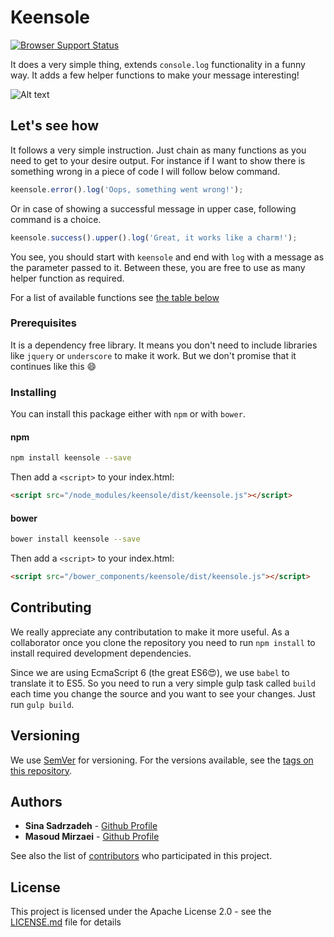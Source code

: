 # Keensole
[![Browser Support Status](https://badges.herokuapp.com/browsers?googlechrome=%5E27&firefox=%5E31&iexplore=%5E9)](https://badges.herokuapp.com/browsers?googlechrome=%5E27&firefox=%5E31&iexplore=%5E9)

It does a very simple thing, extends `console.log` functionality in a funny way. It adds a few helper functions to make your message interesting!

![Alt text](screenshot.png?raw=true "Title")

## Let's see how

It follows a very simple instruction. Just chain as many functions as you need to get to your desire output. For instance if I want to show there is something wrong in a piece of code I will follow below command.

```javascript
keensole.error().log('Oops, something went wrong!');
```

Or in case of showing a successful message in upper case, following command is a choice.

```javascript
keensole.success().upper().log('Great, it works like a charm!');
```

You see, you should start with `keensole` and end with `log` with a message as the parameter passed to it. Between these, you are free to use as many helper function as required.

For a list of available functions see [the table below]()

### Prerequisites

It is a dependency free library. It means you don't need to include libraries like `jquery` or `underscore` to make it work. But we don't promise that it continues like this 😄

### Installing

You can install this package either with `npm` or with `bower`.

#### npm
```bash
npm install keensole --save
```
Then add a `<script>` to your index.html:
```html
<script src="/node_modules/keensole/dist/keensole.js"></script>
```

#### bower
```bash
bower install keensole --save
```
Then add a `<script>` to your index.html:
```html
<script src="/bower_components/keensole/dist/keensole.js"></script>
```

## Contributing

We really appreciate any contributation to make it more useful. As a collaborator once you clone the repository you need to run `npm install` to install required development dependencies.

Since we are using EcmaScript 6 (the great ES6😍), we use `babel` to translate it to ES5. So you need to run a very simple gulp task called `build` each time you change the source and you want to see your changes. Just run `gulp build`.

## Versioning

We use [SemVer](http://semver.org/) for versioning. For the versions available, see the [tags on this repository](https://github.com/neacodin/keensole/tags). 

## Authors

* **Sina Sadrzadeh** - [Github Profile](https://github.com/sadrzadehsina)
* **Masoud Mirzaei** - [Github Profile](https://github.com/mamos98)


See also the list of [contributors](https://github.com/your/project/contributors) who participated in this project.

## License

This project is licensed under the Apache License 2.0 - see the [LICENSE.md](LICENSE.md) file for details
